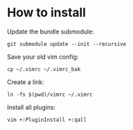 # How to install

Update the bundle submodule:

```
git submodule update --init --recursive
```

Save your old vim config:
```
cp ~/.vimrc ~/.vimrc_bak
```

Create a link:
```
ln -fs $(pwd)/vimrc ~/.vimrc
```

Install all plugins:
```
vim +:PluginInstall +:qall
```
